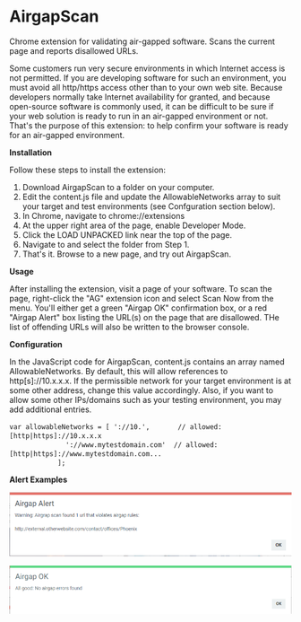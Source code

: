 # AirgapScan
Chrome extension for validating air-gapped software. Scans the current page and reports disallowed URLs.

Some customers run very secure environments in which Internet access is not permitted. If you are developing software for such an environment, you must avoid all http/https access other than to your own web site. Because developers normally take Internet availability for granted, and because open-source software is commonly used, it can be difficult to be sure if your web solution is ready to run in an air-gapped environment or not. That's the purpose of this extension: to help confirm your software is ready for an air-gapped environment.

<b>Installation</b>

Follow these steps to install the extension:

1. Download AirgapScan to a folder on your computer.
2. Edit the content.js file and update the AllowableNetworks array to suit your target and test environments (see Confguration section below).
3. In Chrome, navigate to chrome://extensions
4. At the upper right area of the page, enable Developer Mode.
5. Click the LOAD UNPACKED link near the top of the page.
6. Navigate to and select the folder from Step 1.
7. That's it. Browse to a new page, and try out AirgapScan.

<b>Usage</b>

After installing the extension, visit a page of your software. To scan the page, right-click the "AG" extension icon and select Scan Now from the menu. You'll either get a green "Airgap OK" confirmation box, or a red "Airgap Alert" box listing the URL(s) on the page that are disallowed. THe list of offending URLs will also be written to the browser console.

<b>Configuration</b>

In the JavaScript code for AirgapScan, content.js contains an array named AllowableNetworks. By default, this will allow references to http[s]://10.x.x.x. If the permissible network for your target environment is at some other address, change this value accordingly. Also, if you want to allow some other IPs/domains such as your testing environment, you may add additional entries.

	var allowableNetworks = [ '://10.',       // allowed: [http|https]://10.x.x.x 
				  '://www.mytestdomain.com'  // allowed: [http|https]://www.mytestdomain.com...
				];

<b>Alert Examples</b>

![alt text](/screencap_alert1.png)

![alt text](/screencap_ok.png)